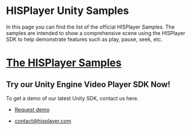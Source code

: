 # HISPlayer Unity Samples

In this page you can find the list of the official HISPlayer Samples. The samples are intended to show a comprehensive scene using the HISPlayer SDK to help demonstrate features such as play, pause, seek, etc.

# [The HISPlayer Samples](https://hisplayer.github.io/UnitySamples/)

## Try our Unity Engine Video Player SDK Now!

To get a demo of our latest Unity SDK, contact us here.

* [Request demo](https://www.hisplayer.com/demo-unity-player-sdk-github/?utm_source=github&utm_medium=referral&utm_campaign=unitygithub&utm_content=20200211--unitydemocontact)

* contact@hisplayer.com
